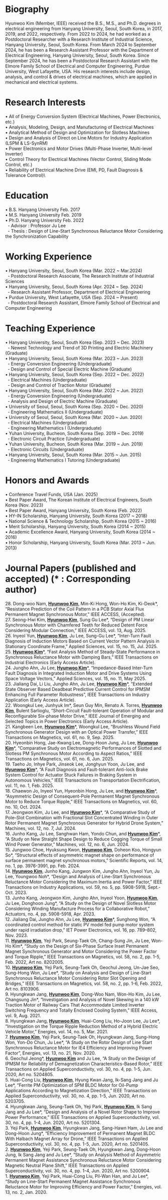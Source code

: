 # Biography
Hyunwoo Kim (Member, IEEE) received the B.S., M.S., and Ph.D. degrees in electrical engineering from Hanyang University, Seoul, South Korea, in 2017, 2019, and 2022, respectively. From 2022 to 2024, he had worked as a Postdoctoral Researcher with a Research Institute of Industrial Science, Hanyang University, Seoul, South Korea. From March 2024 to September 2024, he has been a Research Assistant Professor with the Department of Electrical Engineering, Hanyang University, Seoul, South Korea. Since September 2024, he has been a Postdoctoral Research Assistant with the Elmore Family School of Electrical and Computer Engineering, Purdue University, West Lafayette, USA. His research interests include design, analysis, and control & drives of electrical machines, which are applied in mechanical and electrical systems.

# Research Interests
• All of Energy Conversion System (Electrical Machines, Power Electronics, etc.)\
• Analysis, Modeling, Design, and Manufacturing of Electrical Machines\
• Analytical Method of Design and Optimization for Slotless Machines\
• Design and Analysis of Direct on Line Motors for Industry Application (LSPM & LS-SynRM)\
• Power Electronics and Motor Drives (Multi-Phase Inverter, Multi-level Inverter)\
• Control Theory for Electrical Machines (Vector Control, Sliding Mode Control, etc.)\
• Reliability of Electrical Machine Drive (EMI, PD, Fault Diagnosis & Tolerance Control)\

# Education
• B.S. Hanyang University Feb. 2017\
• M.S. Hanyang University Feb. 2019\
• Ph.D. Hanyang University Feb. 2022\
&nbsp; - Advisor : Professor Ju Lee\
&nbsp; - Thesis : Design of Line-Start Synchronous Reluctance Motor Considering the Synchronization Capability

# Working Experience
• Hanyang University, Seoul, South Korea (Mar. 2022 ~ Mar.2024)\
&nbsp; - Postdoctoral Research Associate, The Research Institute of Industrial Sciences\
• Hanyang University, Seoul, South Korea (Apr. 2024 ~ Sep. 2024)\
&nbsp; - Research Assistant Professor, Department of Electrical Engineering\
• Purdue University, West Lafayette, USA (Sep. 2024 ~ Present)\
&nbsp; - Postdoctoral Research Assistant, Elmore Family School of Electrical and Computer Engineering

# Teaching Experience
• Hanyang University, Seoul, South Korea (Sep. 2023 ~ Dec. 2023)\
&nbsp; - Newest Technology and Trend of 3D Printing and Electric Machinery (Graduate) \
• Hanyang University, Seoul, South Korea (Mar. 2023 ~ Jun. 2023)\
&nbsp; - Energy Conversion Engineering (Undergraduate)\
&nbsp; - Design and Control of Special Electric Machine (Graduate)\
• Hanyang University, Seoul, South Korea (Sep. 2022 ~ Dec. 2022)\
&nbsp; - Electrical Machines (Undergraduate)\
&nbsp; - Design and Control of Traction Motor (Graduate)\
• Hanyang University, Seoul, South Korea (Mar. 2022 ~ Jun. 2022)\
&nbsp; - Energy Conversion Engineering (Undergraduate)\
&nbsp; - Analysis and Design of Electric Machine (Graduate)\
• University of Seoul, Seoul, South Korea (Sep. 2020 ~ Dec. 2020)\
&nbsp; - Engineering Mathematics II (Undergraduate)\
• University of Seoul, Seoul, South Korea (Mar. 2020 ~ Jun. 2020)\
&nbsp; - Electrical Machines (Undergraduate)\
&nbsp; - Engineering Mathematics I (Undergraduate)\
• Yuhan University, Bucheon, South Korea (Sep. 2019 ~ Dec. 2019)\
&nbsp; - Electronic Circuit Practice (Undergraduate)\
• Yuhan University, Bucheon, South Korea (Mar. 2019 ~ Jun. 2019)\
&nbsp; - Electronic Circuits (Undergraduate)\
• Hanyang University, Seoul, South Korea (Mar. 2015 ~ Jun. 2015)\
&nbsp; - Engineering Mathematics I Tutoring (Undergraduate)

# Honors and Awards
• Conference Travel Funds, USA (Jan. 2025)\
• Best Paper Award, The Korean Institute of Electrical Engineers, South Korea (Nov. 2023)\
• Best Paper Award, Hanyang University, South Korea (Feb. 2022)\
• HY-IN Scholarship, Hanyang University, South Korea (2017 ~ 2018)\
• National Science & Technology Scholarship, South Korea (2015 ~ 2016)\
• Merit Scholarship, Hanyang University, South Korea (2014 ~ 2015)\
• Academic Excellence Award, Hanyang University, South Korea (2014 ~ 2016)\
• Honor Scholarship, Hanyang University, South Korea (Mar. 2013 ~ Jun. 2013)

# Journal Papers (published and accepted) (* : Corresponding author)
28\. Dong-woo Nam, **<ins>Hyunwoo Kim</ins>**, Min-Ki Hong, Won-Ho Kim, Ki-Deok\*, “Resistance Prediction of the Coil Pattern in a PCB Stator Axial Flux Permanent Magnet Synchronous Motor,” IEEE ACCESS, (Accepted).\
27\. Seong-Hwi Kim, **<ins>Hyunwoo Kim</ins>**, Sung Gu Lee\*, “Design of PM Linear Synchronous Motor with Chamfered Teeth for Reduced Detent Force Considering Modular Connection,” IEEE ACCESS, vol. 13, Aug. 2025.\
26\. Inyeol Yun, **<ins>Hyunwoo Kim</ins>**, Ju Lee, Sung-Gu Lee\*, “Inter-Turn Fault Diagnosis of Induction Motors Based on Current Vector Pattern Analysis in Stationary Coordinate Frame,” Applied Sciences, vol. 15, no. 15, Jul. 2025.\
25\. **<ins>Hyunwoo Kim</ins>**\*, “Fast Analysis Method of Steady-State Performance in Synchronous Reluctance Motor with Damping Bars,” IEEE Transactions on Industrial Electronics (Early Access Article).\
24\. Jungho Ahn, Ju Lee, **<ins>Hyunwoo Kim</ins>**\*, “Impedance-Based Inter-Turn Fault Diagnosis in Integrated Induction Motor and Drive Systems Using Space Voltage Vectors,” Applied Sciences, vol. 15, no. 11, May 2025.\
23\. Jialiang Dai, Li Liu, Jungho Ahn, Ju Lee, **<ins>Hyunwoo Kim</ins>**\*, “Extended State Observer Based Deadbeat Predictive Current Control for IPMSM Enhancing Full Parameter Robustness”, IEEE Transactions on Industry Application (Early Access Article).\
22\. Woongkul Lee, Junhyuk Im\*, Seun Guy Min, Renato A. Torres, **<ins>Hyunwoo Kim</ins>**, Bulent Sarlioglu, “Short-Circuit Fault-tolerant Operation of Modular and Reconfigurable Six-phase Motor Drive,” IEEE Journal of Emerging and Selected Topics in Power Electronics (Early Access Article).\
21\. Kangbeen Lee, **<ins>Hyunwoo Kim</ins>**\*, Woongkul Lee, “Brushless Wound Field Synchronous Generator Design with an Optical Power Transfer,” IEEE Transactions on Magnetics, vol. 61, no. 9, Sep. 2025.\
20\. Hyeonbin Hong, Jae-Kwang Lee, Dong-Hoon Jung, Ju Lee, **<ins>Hyunwoo Kim</ins>**\*, “Comparative Study on Electromagnetic Performances of Slotted and Slotless PM Synchronous Motor According to Aspect Ratios,” IEEE Transactions on Magnetics, vol. 61, no. 6, Jun. 2025.\
19\. Taeho Jo, Inhye Park, Jinseok Lee, Jonghyun Yoon, Ju Lee, and **<ins>Hyunwoo Kim</ins>**\*, “A Fault Diagnosis and Fault-tolerant Anti-lock Brake System Control for Actuator Stuck Failures in Braking System in Autonomous Vehicles,” IEEE Transactions on Transportation Electrification, vol. 11, no. 1, Feb. 2025.\
18\. Chaewon Jo, Inyeol Yun, Hyeonbin Hong, Ju Lee, and **<ins>Hyunwoo Kim</ins>**\*, “Asymmetric Design of Consequent-Pole Permanent Magnet Synchronous Motor to Reduce Torque Ripple,” IEEE Transactions on Magnetics, vol. 60, no. 10, Oct. 2024.\
17\. Jeongwon Kim, Ju Lee, and **<ins>Hyunwoo Kim</ins>**\*, “A Comparative Study of Pole–Slot Combination with Fractional Slot Concentrated Winding in Outer Rotor Permanent Magnet Synchronous Generator for Hybrid Drone System,” Machines, vol. 12, no. 7, Jul. 2024.\
16\. Junho Kang, Ju Lee, Sanghwan Ham, Yondo Chun, and **<ins>Hyunwoo Kim</ins>**\*, “A Study on New Straight Shape Design to Reduce Cogging Torque of Small Wind Power Generator,” Machines, vol. 12, no. 6, Jun. 2024.\
15\. Jungwoo Choe, Hyuksung Kwon, **<ins>Hyunwoo Kim</ins>**, Doheon Koo, Hongyun So\*, “Structural effects of asymmetric magnet shape on performance of surface permanent magnet synchronous motors,” Scientific Reports, vol. 14, no. 1, pp. 3976-3991, pp. Feb. 2024.\
14\. **<ins>Hyunwoo Kim</ins>**, Junho Kang, Jungwon Kim, Jungho Ahn, Inyeol Yun, Ju Lee, Youngwoo Noh\*, “Design and Analysis of Line-Start Synchronous Reluctance Motor Considering the Maximum Inertia and Power Factor,” IEEE Transactions on Industry Applications, vol. 59, no. 5, pp. 5908-5918, Sept.-Oct. 2023.\
13\. Junho Kang, Jeongwon Kim, Jungho Ahn, Inyeol Yoon, **<ins>Hyunwoo Kim</ins>**, Ju Lee, Donghoon Jung\*, “A Study on the Design of Novel Slotless Motor Considering Winding Manufacture Process for a Collaborative Robot,” Actuators, no. 4, pp. 5908-5918, Apr. 2023.\
12\. Jialiang Dai, Jungho Ahn, Ju Lee, **<ins>Hyunwoo Kim</ins>**\*, Sunghong Won, “A coordinated control method for static PV model fed pump motor system under rapid irradiation drop,” IET Power Electronics, vol. 16, pp. 789–802, Nov. 2023.\
11\. **<ins>Hyunwoo Kim</ins>**, Yeji Park, Seung-Taek Oh, Chang-Sung Jin, Ju Lee, Won-Ho Kim\*, “Study on the Design of Six-Phase Surface Inset Permanent Magnet Synchronous Generator and Motor Considering the Power Factor and Torque Ripple,” IEEE Transactions on Magnetics, vol. 58, no. 2, pp. 1-5, Feb. 2022, Art no. 8202005.\
10\. **<ins>Hyunwoo Kim</ins>**, Yeji Park, Seung-Taek Oh, Geochul Jeong, Un-Jae Seo, Sung-Hong Won, Ju Lee\*, “Study on Analysis and Design of Line-Start Synchronous Reluctance Motor Considering Rotor Slot Opening and Bridges,” IEEE Transactions on Magnetics, vol. 58, no. 2, pp. 1-6, Feb. 2022, Art no. 8103906.\
9\. Hyungkwan Jang, **<ins>Hyunwoo Kim</ins>**, Dong-Woo Nam, Won-Ho Kim, Ju Lee, Changsung Jin\*, “Investigation and Analysis of Novel Skewing in a 140 kW Traction Motor of Railway Cars That Accommodate Limited Inverter Switching Frequency and Totally Enclosed Cooling System,” IEEE Access, vol. 9, Aug. 2021.\
8\. Hyungkwan Jang, **<ins>Hyunwoo Kim</ins>**, Huai-Cong Liu, Ho-Joon Lee, Ju Lee\*, “Investigation on the Torque Ripple Reduction Method of a Hybrid Electric Vehicle Motor,” Energies, vol. 14, no. 5, Mar. 2021.\
7\. **<ins>Hyunwoo Kim</ins>**, Yeji Park, Seung-Taek Oh, Hyungkwan Jang, Sung-Hong Won, Yon-Do Chun, Ju Lee\*, “A Study on the Rotor Design of Line Start Synchronous Reluctance Motor for IE4 Efficiency and Improving Power Factor”, Energies, vol. 13, no. 21, Nov. 2020.\
6\. Geochul Jeong\*, **<ins>Hyunwoo Kim</ins>** and Ju Lee, “A Study on the Design of IPMSM for Reliability of Demagnetization Characteristics-Based Rotor,” IEEE Transactions on Applied Superconductivity, vol. 30, no. 4, pp. 1-5, Jun. 2020, Art no. 5204805.\
5\. Huai-Cong Liu, **<ins>Hyunwoo Kim</ins>**, Hyung Kwan Jang, Ik-Sang Jang and Ju Lee\*, “Ferrite PM Optimization of SPM BLDC Motor for Oil-Pump Applications According to Magnetization Direction,” IEEE Transactions on Applied Superconductivity, vol. 30, no. 4, pp. 1-5, Jun. 2020, Art no. 5203705.\
4\. Hyungkwan Jang, Seung-Taek Oh, Yeji Park, **<ins>Hyunwoo Kim</ins>**, Ik Sang Jang and Ju Lee\*, “Design and Analysis of a Novel Rotor Shape to Improve Power Performance,” IEEE Transactions on Applied Superconductivity, vol. 30, no. 4, pp. 1-4, Jun. 2020, Art no. 5201304.\
3\. Yeji Park, **<ins>Hyunwoo Kim</ins>**, Hyungkwan Jang, Sang-Hawn Ham, Ju Lee and Dong-Hoon Jung\*, “Efficiency Improvement of Permanent Magnet BLDC With Halbach Magnet Array for Drone,” IEEE Transactions on Applied Superconductivity, vol. 30, no. 4, pp. 1-5, Jun. 2020, Art no. 5201405.\
2\. **<ins>Hyunwoo Kim</ins>**, Yeji Park, Seung-Taek Oh, Hyungkwan Jang, Dong-Hoon Jung, Ik Sang Jang and Ju Lee\*, “Study on Analysis Method of Asymmetric Permanent Magnet Assistance Synchronous Reluctance Motor Considering Magnetic Neutral Plane Shift,” IEEE Transactions on Applied Superconductivity, vol. 30, no. 4, pp. 1-4, Jun. 2020, Art no. 5200904. \
1\. **<ins>Hyunwoo Kim</ins>**, Yeji Park, Huai-Cong Liu, Pil-Wan Han, and Ju Lee\*, “Study on Line-Start Permanent Magnet Assistance Synchronous Reluctance Motor for Improving Efficiency and Power Factor,” Energies, vol. 13, no. 2, Jan. 2020.
